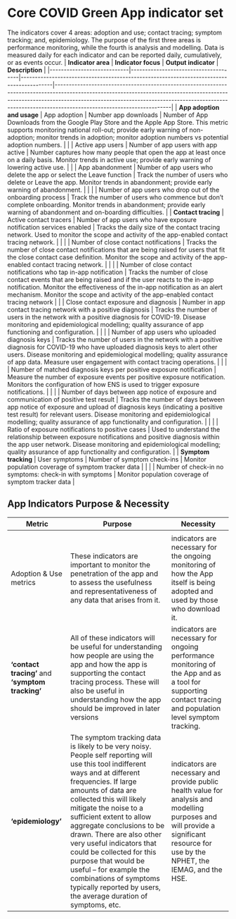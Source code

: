 # Core COVID Green App indicator set
The indicators cover 4 areas: adoption and use; contact tracing; symptom tracking; and, epidemiology. The purpose of the first three areas is performance monitoring, while the fourth is analysis and modelling. Data is measured daily for each indicator and can be reported daily, cumulatively, or as events occur.
| **Indicator area**         | **Indicator focus**                  | **Output indicator**                                                                    | **Description**                                                                                                                                                                                                                                                                   |
|----------------------------|--------------------------------------|-----------------------------------------------------------------------------------------|-----------------------------------------------------------------------------------------------------------------------------------------------------------------------------------------------------------------------------------------------------------------------------------|
| **App adoption and usage** | App adoption                         | Number app downloads                                                                    | Number of App Downloads from the Google Play Store and the Apple App Store. This metric supports monitoring national roll-out; provide early warning of non-adoption; monitor trends in adoption; monitor adoption numbers vs potential adoption numbers.                         |
|                            | Active app users                     | Number of app users with app active                                                     | Number captures how many people that open the app at least once on a daily basis. Monitor trends in active use; provide early warning of lowering active use.                                                                                                                     |
|                            | App abandonment                      | Number of app users who delete the app or select the Leave function                     | Track the number of users who delete or Leave the app. Monitor trends in abandonment; provide early warning of abandonment.                                                                                                                                                       |
|                            |                                      | Number of app users who drop out of the onboarding process                              | Track the number of users who commence but don’t complete onboarding. Monitor trends in abandonment; provide early warning of abandonment and on-boarding difficulties.                                                                                                           |
| **Contact tracing**        | Active contact tracers               | Number of app users who have exposure notification services enabled                     | Tracks the daily size of the contact tracing network. Used to monitor the scope and activity of the app-enabled contact tracing network.                                                                                                                                          |
|                            |                                      | Number of close contact notifications                                                   | Tracks the number of close contact notifications that are being raised for users that fit the close contact case definition. Monitor the scope and activity of the app-enabled contact tracing network.                                                                           |
|                            |                                      | Number of close contact notifications who tap in-app notification                       | Tracks the number of close contact events that are being raised and if the user reacts to the in-app notification. Monitor the effectiveness of the in-app notification as an alert mechanism. Monitor the scope and activity of the app-enabled contact tracing network          |
|                            | Close contact exposure and diagnosis | Number in app contact tracing network with a positive diagnosis                         | Tracks the number of users in the network with a positive diagnosis for COVID-19. Disease monitoring and epidemiological modelling; quality assurance of app functioning and configuration.                                                                                       |
|                            |                                      | Number of app users who uploaded diagnosis keys                                         | Tracks the number of users in the network with a positive diagnosis for COVID-19 who have uploaded diagnosis keys to alert other users. Disease monitoring and epidemiological modelling; quality assurance of app data. Measure user engagement with contact tracing operations. |
|                            |                                      | Number of matched diagnosis keys per positive exposure notification                     | Measure the number of exposure events per positive exposure notification. Monitors the configuration of how ENS is used to trigger exposure notifications.                                                                                                                        |
|                            |                                      | Number of days between app notice of exposure and communication of positive test result | Tracks the number of days between app notice of exposure and upload of diagnosis keys (indicating a positive test result) for relevant users. Disease monitoring and epidemiological modelling; quality assurance of app functionality and configuration.                         |
|                            |                                      | Ratio of exposure notifications to positive cases                                       | Used to understand the relationship between exposure notifications and positive diagnosis within the app user network. Disease monitoring and epidemiological modelling; quality assurance of app functionality and configuration.                                                |
| **Symptom tracking**       | User symptoms                        | Number of symptom check-ins                                                             | Monitor population coverage of symptom tracker data                                                                                                                                                                                                                               |
|                            |                                      | Number of check-in no symptoms: check-in with symptoms                                  | Monitor population coverage of symptom tracker data                                                                                                                                                                                                                               |


## App Indicators Purpose & Necessity
| **Metric**                                       | **Purpose**                                                                                                                                                                                                                                                                                                                                                                                                                                                                                                          | **Necessity**                                                                                                                                                                      |
|--------------------------------------------------|----------------------------------------------------------------------------------------------------------------------------------------------------------------------------------------------------------------------------------------------------------------------------------------------------------------------------------------------------------------------------------------------------------------------------------------------------------------------------------------------------------------------|------------------------------------------------------------------------------------------------------------------------------------------------------------------------------------|
|                                                  |                                                                                                                                                                                                                                                                                                                                                                                                                                                                                                                      |                                                                                                                                                                                    |
| Adoption & Use metrics                           | These indicators are important to monitor the penetration of the app and to assess the usefulness and representativeness of any data that arises from it.                                                                                                                                                                                                                                                                                                                                                            | indicators are necessary for the ongoing monitoring of how the App itself is being adopted and used by those who download it.                                                      |
| **‘contact tracing’** and **‘symptom tracking’** | All of these indicators will be useful for understanding how people are using the app and how the app is supporting the contact tracing process. These will also be useful in understanding how the app should be improved in later versions                                                                                                                                                                                                                                                                         | indicators are necessary for ongoing performance monitoring of the App and as a tool for supporting contact tracing and population level symptom tracking.                         |
| **‘epidemiology’**                               | The symptom tracking data is likely to be very noisy. People self reporting will use this tool indifferent ways and at different frequencies. If large amounts of data are collected this will likely mitigate the noise to a sufficient extent to allow aggregate conclusions to be drawn. There are also other very useful indicators that could be collected for this purpose that would be useful – for example the combinations of symptoms typically reported by users, the average duration of symptoms, etc. | indicators are necessary and provide public health value for analysis and modelling purposes and will provide a significant resource for use by the NPHET, the IEMAG, and the HSE. |
